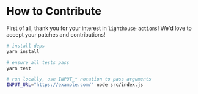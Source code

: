 # How to Contribute

First of all, thank you for your interest in `lighthouse-actions`!
We'd love to accept your patches and contributions!

```bash
# install deps
yarn install

# ensure all tests pass
yarn test

# run locally, use INPUT_* notation to pass arguments
INPUT_URL="https://example.com/" node src/index.js
```
